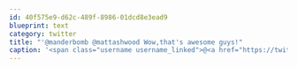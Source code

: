 ```yaml
---
id: 40f575e9-d62c-489f-8986-01dcd8e3ead9
blueprint: text
category: twitter
title: "'@manderbomb @mattashwood Wow,that's awesome guys!"
caption: '<span class="username username_linked">@<a href="https://twitter.com/manderbomb" title="Amanda">manderbomb</a></span> <span class="username username_linked">@<a href="https://twitter.com/mattashwood" title="Matt Ashwood">mattashwood</a></span> Wow,that''s awesome guys!'
---
```


